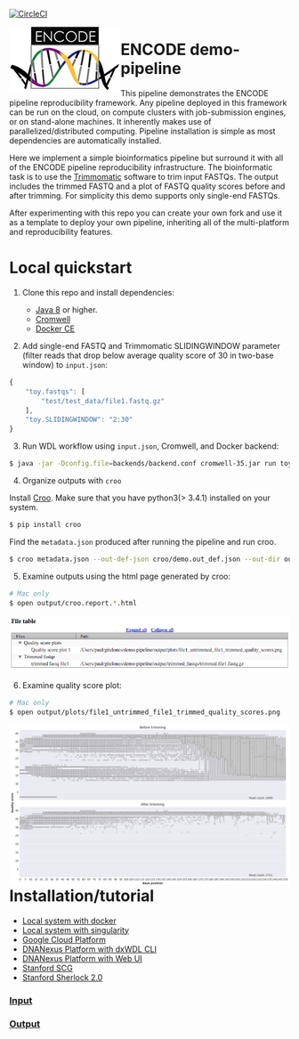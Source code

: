 [![CircleCI](https://circleci.com/gh/ENCODE-DCC/demo-pipeline/tree/master.svg?style=svg)](https://circleci.com/gh/ENCODE-DCC/demo-pipeline/tree/master)

<p align="center">
<a href="https://www.encodeproject.org">
  <img style="float:left;" width="200" src="https://github.com/ENCODE-DCC/encode-data-usage-examples/blob/master/images/encodelogo.gif">
</a>
</p>

ENCODE demo-pipeline
========================

This pipeline demonstrates the ENCODE pipeline reproducibility framework. Any pipeline deployed in this framework can be run on the cloud, on compute clusters with job-submission engines, or on stand-alone machines. It inherently makes use of parallelized/distributed computing. Pipeline installation is simple as most dependencies are automatically installed.

Here we implement a simple bioinformatics pipeline but surround it with all of the ENCODE pipeline reproducibility infrastructure.  The bioinformatic task is to use the [Trimmomatic](http://www.usadellab.org/cms/?page=trimmomatic) software to trim input FASTQs. The output includes the trimmed FASTQ and a plot of FASTQ quality scores before and after trimming. For simplicity this demo supports only single-end FASTQs.

After experimenting with this repo you can create your own fork and use it as a template to deploy your own pipeline, inheriting all of the multi-platform and reproducibility features.


# Local quickstart

1. Clone this repo and install dependencies:
   * [Java 8](https://www.java.com/en/download/) or higher.
   * [Cromwell](https://github.com/broadinstitute/cromwell/releases/download/35/cromwell-35.jar)
   * [Docker CE](https://docs.docker.com/install/)

2. Add single-end FASTQ and Trimmomatic SLIDINGWINDOW parameter (filter reads that drop below average quality score of 30 in two-base window) to `input.json`:
```js
{
    "toy.fastqs": [
        "test/test_data/file1.fastq.gz"
    ],
    "toy.SLIDINGWINDOW": "2:30"
}
```

3. Run WDL workflow using `input.json`, Cromwell, and Docker backend:
```bash
$ java -jar -Dconfig.file=backends/backend.conf cromwell-35.jar run toy.wdl -i input.json -o workflow_opts/docker.json -m metadata.json
```

4. Organize outputs with `croo`

Install [Croo](https://github.com/ENCODE-DCC/croo#installation). Make sure that you have python3(> 3.4.1) installed on your system.

```bash
$ pip install croo
```

Find the `metadata.json` produced after running the pipeline and run croo.

```bash
$ croo metadata.json --out-def-json croo/demo.out_def.json --out-dir output
```

5. Examine outputs using the html page generated by croo:
```bash
# Mac only
$ open output/croo.report.*.html
```
![Example croo html](examples/local/images/demo-pipeline-croo.png)

6. Examine quality score plot:
```bash
# Mac only
$ open output/plots/file1_untrimmed_file1_trimmed_quality_scores.png
```
<p align="center">
<img style="float:left;" width="1000" src="https://raw.githubusercontent.com/ENCODE-DCC/demo-pipeline/master/examples/local/output_plot/file1_untrimmed_file1_trimmed_quality_scores.png">
</p>


# Installation/tutorial

* [Local system with docker](docs/tutorial_local_docker.md)
* [Local system with singularity](docs/tutorial_local_singularity.md)
* [Google Cloud Platform](docs/tutorial_google.md)
* [DNANexus Platform with dxWDL CLI](docs/tutorial_dx_cli.md)
* [DNANexus Platform with Web UI](docs/tutorial_dx_web.md)
* [Stanford SCG](docs/tutorial_scg.md)
* [Stanford Sherlock 2.0](docs/tutorial_sherlock.md)


### [Input](docs/input.md)

### [Output](docs/output.md)
